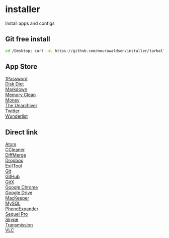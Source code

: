 # installer
Install apps and configs
## Git free install
```bash
cd /Desktop; curl -sL https://github.com/mourawaldson/installer/tarball/master | tar -xzv --strip-components 1 && bash installer --exclude=README.md
```

## App Store
[1Password](https://itunes.apple.com/br/app/1password-password-manager/id443987910?l=en&mt=12)  
[Disk Diet](https://itunes.apple.com/br/app/disk-diet/id445512770?l=en&mt=12)  
[Markdown](https://itunes.apple.com/br/app/markdown/id727484953?l=en&mt=12)  
[Memory Clean](https://itunes.apple.com/br/app/memory-clean/id451444120?l=en&mt=12)  
[Money](https://itunes.apple.com/br/app/money-by-jumsoft/id402410845?l=en&mt=12)  
[The Unarchiver](https://itunes.apple.com/br/app/the-unarchiver/id425424353?l=en&mt=12)  
[Twitter](https://itunes.apple.com/br/app/twitter/id409789998?l=en&mt=12)  
[Wunderlist](https://itunes.apple.com/br/app/wunderlist-to-do-list-tasks/id410628904?l=en&mt=12)  
## Direct link
[Atom](https://s3.amazonaws.com/github-cloud/releases/3228505/370e165e-c667-11e4-81ba-655f95c53438.zip?response-content-disposition=attachment%3B%20filename%3Datom-mac.zip&response-content-type=application/octet-stream&AWSAccessKeyId=AKIAISTNZFOVBIJMK3TQ&Expires=1426459209&Signature=DunbT%2BdTtCU90GAGZgkg2Xv5i7w%3D)  
[CCleaner](https://download.piriform.com/mac/CCMacSetup109.dmg)  
[DiffMerge](http://download-us.sourcegear.com/DiffMerge/4.2.0/DiffMerge.4.2.0.697.intel.stable.dmg)  
[Dropbox](https://www.dropbox.com/download?full=1&plat=mac)  
[ExifTool](http://www.sno.phy.queensu.ca/~phil/exiftool/ExifTool-9.90.dmg)  
[Git](http://iweb.dl.sourceforge.net/project/git-osx-installer/git-2.2.1-intel-universal-mavericks.dmg)  
[GitHub](https://central.github.com/mac/latest)  
[GitX](http://builds.phere.net/GitX/development/GitX-dev.dmg)  
[Google Chrome](https://dl.google.com/chrome/mac/stable/GGRO/googlechrome.dmg)  
[Google Drive](https://dl.google.com/drive/installgoogledrive.dmg)  
[MacKeeper](http://download.mackeeper.com/package.php?bundleId=29_2)   
[MySQL](http://cdn.mysql.com/Downloads/MySQL-5.6/mysql-5.6.23-osx10.9-x86_64.dmg)  
[PhoneExpander](http://phoneexpander.com/beta/PhoneExpander-public-beta2.zip)  
[Sequel Pro](https://sequel-pro.googlecode.com/files/sequel-pro-1.0.2.dmg)  
[Skype](http://download.skype.com/macosx/36ef3be64252e5a4a2db5ba4aa6c0df3/Skype_7.5.738.dmg)  
[Transmission](https://transmission.cachefly.net/Transmission-2.84.dmg)  
[VLC](http://mirror.csclub.uwaterloo.ca/vlc/vlc/2.2.0/macosx/vlc-2.2.0.dmg)  
